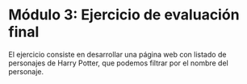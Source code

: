 # Módulo 3: Ejercicio de evaluación final

El ejercicio consiste en desarrollar una página web con listado de personajes de Harry Potter, que podemos filtrar por el nombre del personaje.